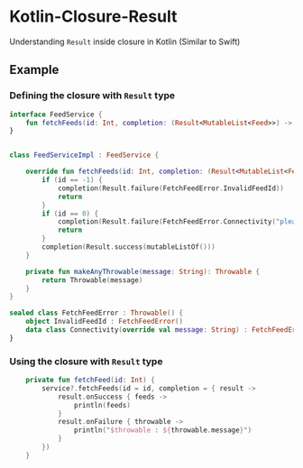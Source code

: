 # Kotlin-Closure-Result
Understanding `Result` inside closure in Kotlin (Similar to Swift)

## Example 

### Defining the closure with `Result` type
```kotlin
interface FeedService {
    fun fetchFeeds(id: Int, completion: (Result<MutableList<Feed>>) -> Unit)
}


class FeedServiceImpl : FeedService {

    override fun fetchFeeds(id: Int, completion: (Result<MutableList<Feed>>) -> Unit) {
        if (id == -1) {
            completion(Result.failure(FetchFeedError.InvalidFeedId))
            return
        }
        if (id == 0) {
            completion(Result.failure(FetchFeedError.Connectivity("please check connection")))
            return
        }
        completion(Result.success(mutableListOf()))
    }

    private fun makeAnyThrowable(message: String): Throwable {
        return Throwable(message)
    }
}

sealed class FetchFeedError : Throwable() {
    object InvalidFeedId : FetchFeedError()
    data class Connectivity(override val message: String) : FetchFeedError()
}

```

### Using the closure with `Result` type
```kotlin
    private fun fetchFeed(id: Int) {
        service?.fetchFeeds(id = id, completion = { result ->
            result.onSuccess { feeds ->
                println(feeds)
            }
            result.onFailure { throwable ->
                println("$throwable : ${throwable.message}")
            }
        })
    }
```

